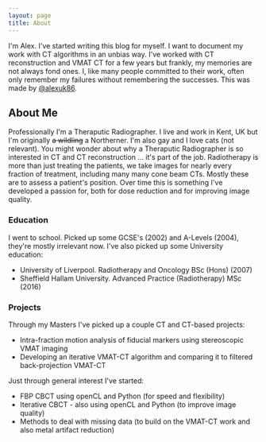 ```yaml
---
layout: page
title: About
---
```


I'm Alex. I've started writing this blog for myself. I want to document my work with CT algorithms in an unbias way. I've worked with CT reconstruction and VMAT CT for a few years but frankly, my memories are not always fond ones. I, like many people committed to their work, often only remember my failures without remembering the successes. This was made by [@alexuk86](https://twitter.com/alexuk86).


## About Me
Professionally I'm a Theraputic Radiographer. I live and work in Kent, UK but I'm originally ~~a wildling~~ a Northerner. I'm also gay and I love cats (not relevant). You might wonder about why a Theraputic Radiographer is so interested in CT and CT reconstruction ... it's part of the job. Radiotherapy is more than just treating the patients, we take images for nearly every fraction of treatment, including many many cone beam CTs. Mostly these are to assess a patient's position. Over time this is something I've developed a passion for, both for dose reduction and for improving image quality.

### Education
I went to school. Picked up some GCSE's (2002) and A-Levels (2004), they're mostly irrelevant now. I've also picked up some University education:
- University of Liverpool. Radiotherapy and Oncology BSc (Hons) (2007)
- Sheffield Hallam University. Advanced Practice (Radiotherapy) MSc (2016)

### Projects
Through my Masters I've picked up a couple CT and CT-based projects:
- Intra-fraction motion analysis of fiducial markers using stereoscopic VMAT imaging
- Developing an iterative VMAT-CT algorithm and comparing it to filtered back-projection VMAT-CT

Just through general interest I've started:
- FBP CBCT using openCL and Python (for speed and flexibility)
- Iterative CBCT - also using openCL and Python (to improve image quality)
- Methods to deal with missing data (to build on the VMAT-CT work and also metal artifact reduction)